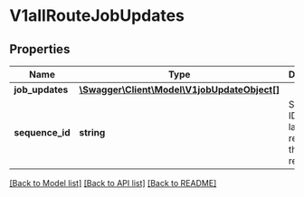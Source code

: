 # V1allRouteJobUpdates

## Properties
Name | Type | Description | Notes
------------ | ------------- | ------------- | -------------
**job_updates** | [**\Swagger\Client\Model\V1jobUpdateObject[]**](V1jobUpdateObject.md) |  | [optional] 
**sequence_id** | **string** | Sequence ID of the last update returned in the response | [optional] 

[[Back to Model list]](../README.md#documentation-for-models) [[Back to API list]](../README.md#documentation-for-api-endpoints) [[Back to README]](../README.md)



